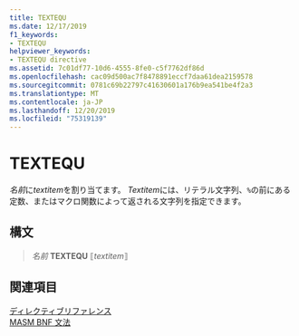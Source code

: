 ```yaml
---
title: TEXTEQU
ms.date: 12/17/2019
f1_keywords:
- TEXTEQU
helpviewer_keywords:
- TEXTEQU directive
ms.assetid: 7c01df77-10d6-4555-8fe0-c5f7762df86d
ms.openlocfilehash: cac09d500ac7f8478891eccf7daa61dea2159578
ms.sourcegitcommit: 0781c69b22797c41630601a176b9ea541be4f2a3
ms.translationtype: MT
ms.contentlocale: ja-JP
ms.lasthandoff: 12/20/2019
ms.locfileid: "75319139"
---
```

# <a name="textequ"></a>TEXTEQU

*名前*に*textitem*を割り当てます。 *Textitem*には、リテラル文字列、`%`の前にある定数、またはマクロ関数によって返される文字列を指定できます。

## <a name="syntax"></a>構文

> *名前* **TEXTEQU** ⟦*textitem*⟧

## <a name="see-also"></a>関連項目

[ディレクティブリファレンス](directives-reference.md)\
[MASM BNF 文法](masm-bnf-grammar.md)
